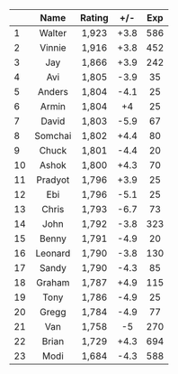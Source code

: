 | |Name|Rating|+/-|Exp|
|-|:--:|:----:|:-:|:-:|
|1|Walter|1,923|+3.8|586|
|2|Vinnie|1,916|+3.8|452|
|3|Jay|1,866|+3.9|242|
|4|Avi|1,805|-3.9|35|
|5|Anders|1,804|-4.1|25|
|6|Armin|1,804|+4|25|
|7|David|1,803|-5.9|67|
|8|Somchai|1,802|+4.4|80|
|9|Chuck|1,801|-4.4|20|
|10|Ashok|1,800|+4.3|70|
|11|Pradyot|1,796|+3.9|25|
|12|Ebi|1,796|-5.1|25|
|13|Chris|1,793|-6.7|73|
|14|John|1,792|-3.8|323|
|15|Benny|1,791|-4.9|20|
|16|Leonard|1,790|-3.8|130|
|17|Sandy|1,790|-4.3|85|
|18|Graham|1,787|+4.9|115|
|19|Tony|1,786|-4.9|25|
|20|Gregg|1,784|-4.9|77|
|21|Van|1,758|-5|270|
|22|Brian|1,729|+4.3|694|
|23|Modi|1,684|-4.3|588|
